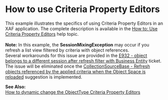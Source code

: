 # How to use Criteria Property Editors


<p>This example illustrates the specifics of using Criteria Property Editors in an XAF application. The complete description is available in the <a href="http://documentation.devexpress.com/#Xaf/CustomDocument3143">How to: Use Criteria Property Editors</a> help topic.<br /><br /><strong>Note:</strong> In this example, the <strong>SessionMixingException</strong> may occur if you refresh a list view filtered by criteria with object references. Several workarounds for this issue are provided in the <a href="https://www.devexpress.com/Support/Center/p/T110111">E932 - object belongs to a different session after refresh filter with Business Entity</a> ticket. The issue will be eliminated once the <a href="https://www.devexpress.com/Support/Center/p/T110417">CollectionSourceBase - Refresh objects referenced by the applied criteria when the Object Space is reloaded</a> suggestion is implemented.</p>
<p><strong>See Also:</strong><br /> <a href="https://www.devexpress.com/Support/Center/p/Q219209">How to dynamic change the ObjectType Criteria Property Editors </a></p>

<br/>



